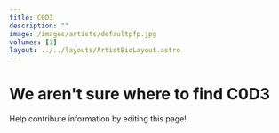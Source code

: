 ```yaml
---
title: C0D3
description: ""
image: /images/artists/defaultpfp.jpg
volumes: [3]
layout: ../../layouts/ArtistBioLayout.astro
---
```


# We aren't sure where to find C0D3

Help contribute information by editing this page!
